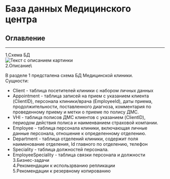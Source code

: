  # База данных Медицинского центра
 
 ## Оглавление
 ********
 1.Схема БД\
<image src="/images/схема.drawio.png" alt="Текст с описанием картинки">\
 2.Описание\
 
 В разделе 1 предсталена схема БД Медицинской клиники.\
 Сущности:
 * Client - таблица посетителей клиники с набором личных данных
 * Appointment - таблица записей на прием с указанием клиента (ClientID), персонала клиники/врача (EmployeeId), даты приема, продолжительности, поставленного диагноза, комментария по проведенному приему и метки о приеме по полису ДМС.
 * VHI - таблица полисов ДМС клиентов с указанием (ClientID), периодом действия полиса и наименванием страховой компании.
 * Employee - таблица персонала клиники, включающая личные данные персонала, отношение к определенному отделению.
 * Department - таблица отделений клиники, содержит поля наименование отделения, Id главного по отделению, телефон
 * Speciality - таблица должностей персонала.
 * EmployeeSpeciality - таблица связки персонала и должности 
 3.Бизнес-задачи\
 4.Рекомендации к использрванию репликации\
 5.Рекомендации к резервному копированию
